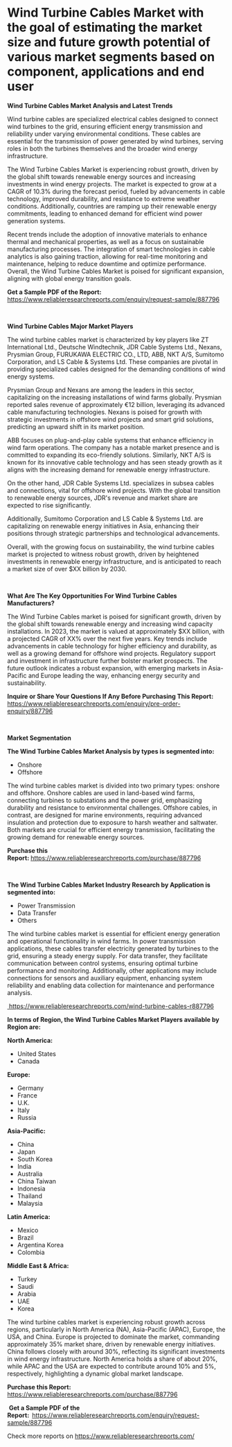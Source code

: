<p><h1>Wind Turbine Cables Market with the goal of estimating the market size and future growth potential of various market segments based on component, applications and end user</h1></p><p><strong>Wind Turbine Cables Market Analysis and Latest Trends</strong></p>
<p><p>Wind turbine cables are specialized electrical cables designed to connect wind turbines to the grid, ensuring efficient energy transmission and reliability under varying environmental conditions. These cables are essential for the transmission of power generated by wind turbines, serving roles in both the turbines themselves and the broader wind energy infrastructure.</p><p>The Wind Turbine Cables Market is experiencing robust growth, driven by the global shift towards renewable energy sources and increasing investments in wind energy projects. The market is expected to grow at a CAGR of 10.3% during the forecast period, fueled by advancements in cable technology, improved durability, and resistance to extreme weather conditions. Additionally, countries are ramping up their renewable energy commitments, leading to enhanced demand for efficient wind power generation systems. </p><p>Recent trends include the adoption of innovative materials to enhance thermal and mechanical properties, as well as a focus on sustainable manufacturing processes. The integration of smart technologies in cable analytics is also gaining traction, allowing for real-time monitoring and maintenance, helping to reduce downtime and optimize performance. Overall, the Wind Turbine Cables Market is poised for significant expansion, aligning with global energy transition goals.</p></p>
<p><strong>Get a Sample PDF of the Report:&nbsp;</strong> <a href="https://www.reliableresearchreports.com/enquiry/request-sample/887796?utm_campaign=2098&utm_medium=2&utm_source=Github&utm_content=ia&utm_term=07042025&utm_id=wind-turbine-cables">https://www.reliableresearchreports.com/enquiry/request-sample/887796</a></p>
<p>&nbsp;</p>
<p><strong>Wind Turbine Cables Major Market Players</strong></p>
<p><p>The wind turbine cables market is characterized by key players like ZT International Ltd., Deutsche Windtechnik, JDR Cable Systems Ltd., Nexans, Prysmian Group, FURUKAWA ELECTRIC CO., LTD, ABB, NKT A/S, Sumitomo Corporation, and LS Cable & Systems Ltd. These companies are pivotal in providing specialized cables designed for the demanding conditions of wind energy systems.</p><p>Prysmian Group and Nexans are among the leaders in this sector, capitalizing on the increasing installations of wind farms globally. Prysmian reported sales revenue of approximately €12 billion, leveraging its advanced cable manufacturing technologies. Nexans is poised for growth with strategic investments in offshore wind projects and smart grid solutions, predicting an upward shift in its market position.</p><p>ABB focuses on plug-and-play cable systems that enhance efficiency in wind farm operations. The company has a notable market presence and is committed to expanding its eco-friendly solutions. Similarly, NKT A/S is known for its innovative cable technology and has seen steady growth as it aligns with the increasing demand for renewable energy infrastructure.</p><p>On the other hand, JDR Cable Systems Ltd. specializes in subsea cables and connections, vital for offshore wind projects. With the global transition to renewable energy sources, JDR's revenue and market share are expected to rise significantly. </p><p>Additionally, Sumitomo Corporation and LS Cable & Systems Ltd. are capitalizing on renewable energy initiatives in Asia, enhancing their positions through strategic partnerships and technological advancements. </p><p>Overall, with the growing focus on sustainability, the wind turbine cables market is projected to witness robust growth, driven by heightened investments in renewable energy infrastructure, and is anticipated to reach a market size of over $XX billion by 2030.</p></p>
<p>&nbsp;</p>
<p><strong>What Are The Key Opportunities For Wind Turbine Cables Manufacturers?</strong></p>
<p><p>The Wind Turbine Cables market is poised for significant growth, driven by the global shift towards renewable energy and increasing wind capacity installations. In 2023, the market is valued at approximately $XX billion, with a projected CAGR of XX% over the next five years. Key trends include advancements in cable technology for higher efficiency and durability, as well as a growing demand for offshore wind projects. Regulatory support and investment in infrastructure further bolster market prospects. The future outlook indicates a robust expansion, with emerging markets in Asia-Pacific and Europe leading the way, enhancing energy security and sustainability.</p></p>
<p><strong>Inquire or Share Your Questions If Any Before Purchasing This Report:</strong> <a href="https://www.reliableresearchreports.com/enquiry/pre-order-enquiry/887796?utm_campaign=2098&utm_medium=2&utm_source=Github&utm_content=ia&utm_term=07042025&utm_id=wind-turbine-cables">https://www.reliableresearchreports.com/enquiry/pre-order-enquiry/887796</a></p>
<p>&nbsp;</p>
<p><strong>Market Segmentation</strong></p>
<p><strong>The Wind Turbine Cables Market Analysis by types is segmented into:</strong></p>
<p><ul><li>Onshore</li><li>Offshore</li></ul></p>
<p><p>The wind turbine cables market is divided into two primary types: onshore and offshore. Onshore cables are used in land-based wind farms, connecting turbines to substations and the power grid, emphasizing durability and resistance to environmental challenges. Offshore cables, in contrast, are designed for marine environments, requiring advanced insulation and protection due to exposure to harsh weather and saltwater. Both markets are crucial for efficient energy transmission, facilitating the growing demand for renewable energy sources.</p></p>
<p><strong>Purchase this Report:&nbsp;</strong><a href="https://www.reliableresearchreports.com/purchase/887796?utm_campaign=2098&utm_medium=2&utm_source=Github&utm_content=ia&utm_term=07042025&utm_id=wind-turbine-cables">https://www.reliableresearchreports.com/purchase/887796</a></p>
<p>&nbsp;</p>
<p><strong>The Wind Turbine Cables Market Industry Research by Application is segmented into:</strong></p>
<p><ul><li>Power Transmission</li><li>Data Transfer</li><li>Others</li></ul></p>
<p><p>The wind turbine cables market is essential for efficient energy generation and operational functionality in wind farms. In power transmission applications, these cables transfer electricity generated by turbines to the grid, ensuring a steady energy supply. For data transfer, they facilitate communication between control systems, ensuring optimal turbine performance and monitoring. Additionally, other applications may include connections for sensors and auxiliary equipment, enhancing system reliability and enabling data collection for maintenance and performance analysis.</p></p>
<p><a href="https://www.reliableresearchreports.com/wind-turbine-cables-r887796?utm_campaign=2098&utm_medium=2&utm_source=Github&utm_content=ia&utm_term=07042025&utm_id=wind-turbine-cables">&nbsp;https://www.reliableresearchreports.com/wind-turbine-cables-r887796</a></p>
<p><strong>In terms of Region, the Wind Turbine Cables Market Players available by Region are:</strong></p>
<p>
    <p> <strong> North America: </strong>
        <ul>
            <li>United States</li>
            <li>Canada</li>
        </ul>
        </p> 
    <p> <strong> Europe: </strong>
        <ul>
            <li>Germany</li>
            <li>France</li>
            <li>U.K.</li>
            <li>Italy</li>
            <li>Russia</li>
        </ul>
        </p> 
    <p> <strong> Asia-Pacific: </strong>
        <ul>
            <li>China</li>
            <li>Japan</li>
            <li>South Korea</li>
            <li>India</li>
            <li>Australia</li>
            <li>China Taiwan</li>
            <li>Indonesia</li>
            <li>Thailand</li>
            <li>Malaysia</li>
        </ul>
        </p> 
    <p> <strong> Latin America: </strong>
        <ul>
            <li>Mexico</li>
            <li>Brazil</li>
            <li>Argentina Korea</li>
            <li>Colombia</li>
        </ul>
        </p> 
    <p> <strong> Middle East & Africa: </strong>
        <ul>
            <li>Turkey</li>
            <li>Saudi</li>
            <li>Arabia</li>
            <li>UAE</li>
            <li>Korea</li>
        </ul>
    </p>
    </p>
<p><p>The wind turbine cables market is experiencing robust growth across regions, particularly in North America (NA), Asia-Pacific (APAC), Europe, the USA, and China. Europe is projected to dominate the market, commanding approximately 35% market share, driven by renewable energy initiatives. China follows closely with around 30%, reflecting its significant investments in wind energy infrastructure. North America holds a share of about 20%, while APAC and the USA are expected to contribute around 10% and 5%, respectively, highlighting a dynamic global market landscape.</p></p>
<p><strong>Purchase this Report: </strong><a href="https://www.reliableresearchreports.com/purchase/887796?utm_campaign=2098&utm_medium=2&utm_source=Github&utm_content=ia&utm_term=07042025&utm_id=wind-turbine-cables">https://www.reliableresearchreports.com/purchase/887796</a></p>
<p>&nbsp;<strong>Get a Sample PDF of the Report:&nbsp;&nbsp;</strong><a href="https://www.reliableresearchreports.com/enquiry/request-sample/887796?utm_campaign=2098&utm_medium=2&utm_source=Github&utm_content=ia&utm_term=07042025&utm_id=wind-turbine-cables">https://www.reliableresearchreports.com/enquiry/request-sample/887796</a></p>
<p><strong></strong></p>
<p>Check more reports on <a href="https://www.reliableresearchreports.com/?utm_campaign=2098&utm_medium=2&utm_source=Github&utm_content=ia&utm_term=07042025&utm_id=wind-turbine-cables">https://www.reliableresearchreports.com/</a></p>